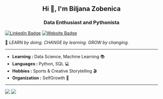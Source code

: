 <h2 align="center"> Hi 👋, I'm Biljana Zobenica </h2>
<h3 align="center">Data Enthusiast and Pythonista</h3>

[![Linkedin Badge](https://img.shields.io/badge/-Biljana_Zobenica-blue?style=square&logo=Linkedin&logoColor=white&link=https://www.linkedin.com/in/biljana-data-enthusiast// "LinkedIn")](https://www.linkedin.com/in/biljana-data-enthusiast/) [![Website Badge](https://img.shields.io/badge/Biljana_Zobenica-FA243C?style=square&logo=GithubPages&logoColor=white "Personal Website on GitHub Pages")](https://biljana-zobenica.github.io/)

🚀 *LEARN by doing. CHANGE by learning. GROW by changing.*

---------------------------------------------------------------------------------------------------------------------------------------------------------------------------------

-  **Learning :** Data Science, Machine Learning 📚
-  **Languages :** Python, SQL :computer:
-  **Hobbies :** Sports & Creative Storytelling :clapper:
-  **Organization :** SelfGrowth 🌱

---------------------------------------------------------------------------------------------------------------------------------------------------------------------------------


<span>
  <img align="top" src="https://github-readme-stats.vercel.app/api/top-langs/?username=biljana-zobenica" />
</span>
<span>
  <img align="top" src="https://github-readme-stats.vercel.app/api?username=biljana-zobenica&show_icons=true&locale=en" />
</span>
